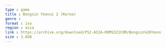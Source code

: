 ```yaml
---
type : game
title : Bongsin Yeonui 2 (Korea)
genre : 
format : iso
region : asia
link : https://archive.org/download/PS2-ASIA-ROMS321COM/Bongsin%20Yeonui%202%20%28Korea%29.7z
size : 3.6GB
---
```


